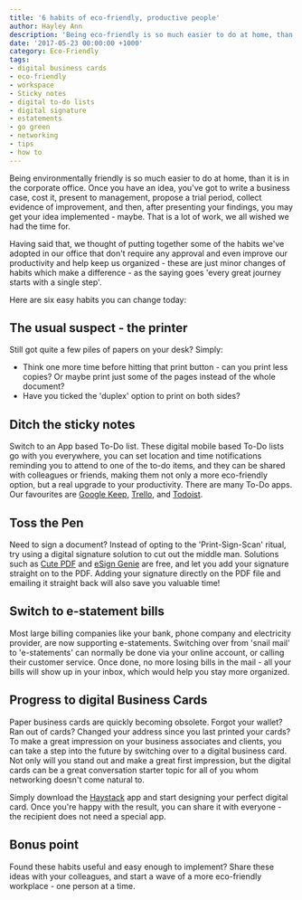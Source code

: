 ```yaml
---
title: '6 habits of eco-friendly, productive people'
author: Hayley Ann
description: 'Being eco-friendly is so much easier to do at home, than it is in the corporate office but we whipped up 6 easy habits you can adopt for yourself tomorrow'
date: '2017-05-23 00:00:00 +1000'
category: Eco-Friendly
tags:
- digital business cards
- eco-friendly
- workspace
- Sticky notes
- digital to-do lists
- digital signature
- estatements
- go green
- networking
- tips
- how to
---
```


Being environmentally friendly is so much easier to do at home, than it is in the corporate office. Once you have an idea, you've got to write a business case, cost it, present to management, propose a trial period, collect evidence of improvement, and then, after presenting your findings, you may get your idea implemented - maybe. That is a lot of work, we all wished we had the time for.

Having said that, we thought of putting together some of the habits we've adopted in our office that don't require any approval and even improve our productivity and help keep us organized - these are just minor changes of habits which make a difference - as the saying goes 'every great journey starts with a single step'.

Here are six easy habits you can change today:

 
## The usual suspect - the printer

Still got quite a few piles of papers on your desk? Simply:
- Think one more time before hitting that print button - can you print less copies? Or maybe print just some of the pages instead of the whole document?
- Have you ticked the 'duplex' option to print on both sides?


## Ditch the sticky notes

Switch to an App based To-Do list. These digital mobile based To-Do lists go with you everywhere, you can set location and time notifications reminding you to attend to one of the to-do items, and they can be shared with colleagues or friends, making them not only a more eco-friendly option, but a real upgrade to your productivity. There are many To-Do apps. Our favourites are [Google Keep](https://keep.google.com/), [Trello](https://trello.com/), and [Todoist](https://en.todoist.com/).


## Toss the Pen

Need to sign a document? Instead of opting to the 'Print-Sign-Scan' ritual, try using a digital signature solution to cut out the middle man. Solutions such as [Cute PDF](http://www.cutepdf.com/) and [eSign Genie](https://www.esigngenie.com/) are free, and let you add your signature straight on to the PDF. Adding your signature directly on the PDF file and emailing it straight back will also save you valuable time!


## Switch to e-statement bills

Most large billing companies like your bank, phone company and electricity provider, are now supporting e-statements. Switching over from 'snail mail' to 'e-statements' can normally be done via your online account, or calling their customer service. Once done, no more losing bills in the mail - all your bills will show up in your inbox, which would help you stay more organized.


## Progress to digital Business Cards

Paper business cards are quickly becoming obsolete. Forgot your wallet? Ran out of cards? Changed your address since you last printed your cards? To make a great impression on your business associates and clients, you can take a step into the future by switching over to a digital business card. Not only will you stand out and make a great first impression, but the digital cards can be a great conversation starter topic for all of you whom networking doesn't come natural to.

Simply download the [Haystack](http://www.thehaystackapp.com/) app and start designing your perfect digital card. Once you're happy with the result, you can share it with everyone - the recipient does not need a special app.


## Bonus point

Found these habits useful and easy enough to implement? Share these ideas with your colleagues, and start a wave of a more eco-friendly workplace - one person at a time. 